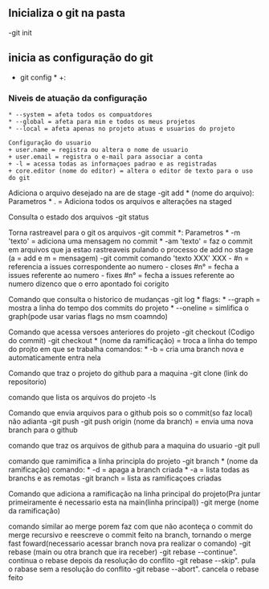 ## Inicializa o git na pasta
-git init 

## inicia as configuração do git
- git config * +:
### Niveis de atuação da configuração
    * --system = afeta todos os compuatdores
    * --global = afeta para mim e todos os meus projetos
    * --local = afeta apenas no projeto atuas e usuarios do projeto

    Configuração do usuario
    + user.name = registra ou altera o nome de usuario
    + user.email = registra o e-mail para associar a conta
    + -l = acessa todas as informaçoes padrao e as registradas
    + core.editor (nome do editor) = altera o editor de texto para o uso do git

Adiciona o arquivo desejado na are de stage
-git add * (nome do arquivo):
    Parametros
    * . = Adiciona todos os arquivos e alterações na staged

Consulta o estado dos arquivos
-git status

Torna rastreavel para o git os arquivos
-git commit *:
    Parametros
    * -m 'texto' = adiciona uma mensagem no commit
    * -am 'texto' = faz o commit em arquivos que ja estao rastreaveis pulando o processo de add no stage (a = add e m = mensagem)
-git commit comando 'texto XXX'
    XXX
    - #n = referencia a issues correspondente ao numero
    - closes #n° = fecha a issues referente ao numero
    - fixes #n° = fecha a issues referente ao numero dizenco que o erro apontado foi corigito

Comando que consulta o historico de mudanças
-git log *
	flags:
	* --graph = mostra a linha do tempo dos commits do projeto
	* --oneline = simlifica o graph(pode usar varias flags no msm coamndo)

Comando que acessa versoes anteriores do projeto
-git checkout (Codigo do commit)
-git checkout * (nome da ramificação) = troca a linha do tempo do projto em que se trabalha
	comandos:
	* -b = cria uma branch nova e automaticamente entra nela

Comando que traz o projeto do github para a maquina
-git clone (link do repositorio)

comando que lista os arquivos do projeto
-ls

Comando que envia arquivos para o github pois so o commit(so faz local) não adianta
-git push
-git push origin (nome da branch) = envia uma nova branch para o github

comando que traz os arquivos de github para a maquina do usuario
-git pull

comando que ramimifica a linha principla do projeto
-git branch * (nome da ramificação)
	comando:
	* -d = apaga a branch criada
    * -a = lista todas as branchs e as remotas
-git branch  = lista as ramificaçoes criadas

Comando que adiciona a ramificação na linha principal do projeto(Pra juntar primeiramente é necessario esta na main(linha principal))
-git merge (nome da ramificação)

comando similar ao merge porem faz com que não aconteça o commit do merge recursivo e reescreve o commit 
feito na branch, tornando o merge fast foward(necessario acessar branch nova pra realizar o comando)
-git rebase (main ou otra branch que ira receber)
-git rebase --continue". continua o rebase depois da resolução do conflito
-git rebase --skip". pula o rabase sem a resolução do conflito
-git rebase --abort". cancela o rebase feito

